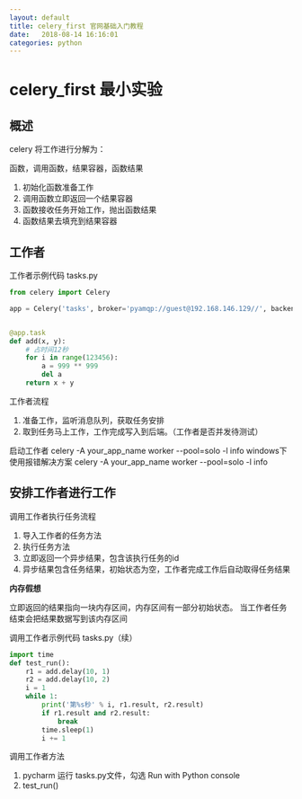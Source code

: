 ```yaml
---
layout: default
title: celery_first 官网基础入门教程
date:   2018-08-14 16:16:01 
categories: python
---
```

# celery_first 最小实验
## 概述
celery 将工作进行分解为：

函数，调用函数，结果容器，函数结果

1. 初始化函数准备工作
2. 调用函数立即返回一个结果容器
3. 函数接收任务开始工作，抛出函数结果
4. 函数结果去填充到结果容器

## 工作者

工作者示例代码
tasks.py
~~~python
from celery import Celery

app = Celery('tasks', broker='pyamqp://guest@192.168.146.129//', backend='redis://192.168.146.129')


@app.task
def add(x, y):
    # 占时间12秒
    for i in range(123456):
        a = 999 ** 999
        del a
    return x + y
~~~

工作者流程
1. 准备工作，监听消息队列，获取任务安排
2. 取到任务马上工作，工作完成写入到后端。（工作者是否并发待测试） 

启动工作者
celery -A your_app_name worker --pool=solo -l info
windows下使用报错解决方案
celery -A your_app_name worker --pool=solo -l info

## 安排工作者进行工作

调用工作者执行任务流程
1. 导入工作者的任务方法
2. 执行任务方法
3. 立即返回一个异步结果，包含该执行任务的id
4. 异步结果包含任务结果，初始状态为空，工作者完成工作后自动取得任务结果

**内存假想**

立即返回的结果指向一块内存区间，内存区间有一部分初始状态。
当工作者任务结束会把结果数据写到该内存区间



调用工作者示例代码
tasks.py（续）
~~~python
import time
def test_run():
    r1 = add.delay(10, 1)
    r2 = add.delay(10, 2)
    i = 1
    while 1:
        print('第%s秒' % i, r1.result, r2.result)
        if r1.result and r2.result:
            break
        time.sleep(1)
        i += 1
~~~

调用工作者方法
1. pycharm 运行 tasks.py文件，勾选 Run with Python console
2. test_run()
